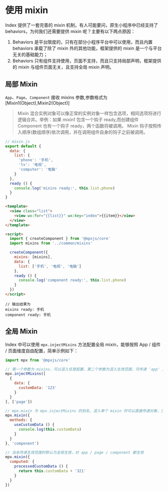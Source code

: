 # 使用 mixin

Index 提供了一套完善的 mixin 机制，有人可能要问，原生小程序中已经支持了 behaviors，为何我们还需要提供 mixin 呢？主要有以下两点原因：
1. Behaviors 是平台限度的，只有在部分小程序平台中可以使用，而且内置 behaviors 承载了除了 mixin 外的其他功能，框架提供的 mixin 是一个与平台无关的基础能力；
2. Behaviors 只有组件支持使用，页面不支持，而且只支持局部声明，框架提供的 mixin 与组件页面无关，且支持全局 mixin 声明。

## 局部 Mixin
`App`、`Page`、`Component` 接收 mixins 参数,参数格式为[Mixin1(Object),Mixin2(Object)]
> Mixin 混合实例对象可以像正常的实例对象一样包含选项，相同选项将进行逻辑合并。举例：如果 mixin1 包含一个钩子 ready,而创建组件 Component 也有一个钩子 ready，两个函数将被调用。 Mixin 钩子按照传入顺序(数组顺序)依次调用，并在调用组件自身的钩子之前被调用。
```js
// mixin.js
export default {
  data: {
    list: {
      'phone': '手机',
      'tv': '电视',
      'computer': '电脑'
    }
  },
  ready () {
    console.log('mixins ready:', this.list.phone)
  }
}
```
```html
<template>
  <view class="list">
    <view wx:for="{{list}}" wx:key="index">{{item}}</view>
  </view>
</template>

<script>
  import { createComponent } from '@mpxjs/core'
  import mixins from '../common/mixins'

  createComponent({
    mixins: [mixins],
    data: {
      list: ['手机', '电视', '电脑']
    },
    ready () {
      console.log('component ready:', this.list.phone)
    }
  })
</script>
```
```shell
// 输出结果为
mixins ready: 手机
component ready: 手机
```

## 全局 Mixin

Index 中可以使用 `mpx.injectMixins` 方法配置全局 mixin，能够按照 App / 组件 / 页面维度自由配置，简单示例如下：

```js
import mpx from '@mpxjs/core'

// 第一个参数为 mixins，可以混入任意配置，第二个参数为混入生效范围，可传递 'app' / 'page' / 'component' 字符串或由其组成的数组
mpx.injectMixins([
  {
    data: {
      customData: '123'
    }
  }
], ['page'])

// mpx.mixin 为 mpx.injectMixins 的别名，混入单个 mixin 时可以直接传递对象，生效范围可传递字符串
mpx.mixin({
  methods: {
    useCustomData () {
      console.log(this.customData)
    }
  }
}, 'component')

// 当未传递生效范围时默认为全局生效，对 app / page / component 都生效
mpx.mixin({
  computed: {
    processedCustomData () {
      return this.customData + '321'
    }
  }
})
```
